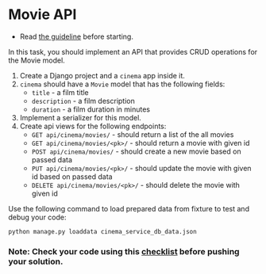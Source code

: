 # Movie API

- Read [the guideline](https://github.com/mate-academy/py-task-guideline/blob/main/README.md) before starting.

In this task, you should implement an API that provides CRUD operations for the Movie model.

1. Create a Django project and a `cinema` app inside it.
2. `cinema` should have a `Movie` model that has the following fields:
    * `title` - a film title
    * `description` - a film description
    * `duration` - a film duration in minutes
3. Implement a serializer for this model.
4. Create api views for the following endpoints:
    * `GET api/cinema/movies/` - should return a list of the all movies
    * `GET api/cinema/movies/<pk>/` - should return a movie with given id
    * `POST api/cinema/movies/` - should create a new movie based on passed data
    * `PUT api/cinema/movies/<pk>/` - should update the movie with given id based on passed data
    * `DELETE api/cinema/movies/<pk>/` - should delete the movie with given id

Use the following command to load prepared data from fixture to test and debug your code:

`python manage.py loaddata cinema_service_db_data.json`


### Note: Check your code using this [checklist](checklist.md) before pushing your solution.
